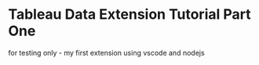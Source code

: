 # Tableau Data Extension Tutorial Part One


for testing only - my first extension using vscode and nodejs
